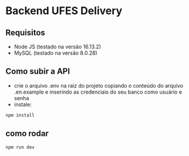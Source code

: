 # Backend UFES Delivery
## Requisitos
- Node JS (testado na versão 16.13.2)
- MySQL (testado na versão 8.0.28)
## Como subir a API
- crie o arquivo .env na raiz do projeto copiando o conteúdo do arquivo .en.example e inserindo as credenciais do seu banco como usuário e senha
- instale:
```bash
npm install
```

## como rodar
```bash
npm run dev
```